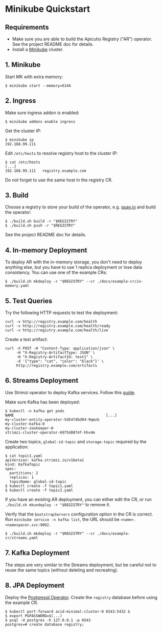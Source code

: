 Minikube Quickstart
===

Requirements
---
* Make sure you are able to build the Apicutio Registry ("AR") operator. See the project README doc for details.
* Install a [Minikube](https://kubernetes.io/docs/tasks/tools/install-minikube/) cluster.

1\. Minikube
---
Start MK with extra memory:

`$ minikube start --memory=6144`

2\. Ingress
---

Make sure ingress addon is enabled:

`$ minikube addons enable ingress`

Get the cluster IP:

```
$ minikube ip
192.168.99.111
```

Edit `/etc/hosts` to resolve registry host to the cluster IP:

```
$ cat /etc/hosts
[...]
192.168.99.111   registry.example.com
```

Do not forget to use the same host in the registry CR.

3\. Build
---

Choose a registry to store your build of the operator, e.g. [quay.io](quay.io) and build the operator:

```
$ ./build.sh build -r "$REGISTRY"
$ ./build.sh push -r "$REGISTRY"
```

See the project README doc for details.

4\. In-memory Deployment
---

To deploy AR with the in-memory storage, you don't need to deploy anything else, but you have to use 1 replica deployment or lose data consistency.
You can use one of the example CRs:

```
$ ./build.sh mkdeploy -r "$REGISTRY" --cr ./docs/example-cr/in-memory.yaml
```

5\. Test Queries
---

Try the following HTTP requests to test the deployment:

```
curl -v http://registry.example.com/health
curl -v http://registry.example.com/health/ready
curl -v http://registry.example.com/health/live
```

Create a test artifact:

```
curl -X POST -H "Content-Type: application/json" \
     -H "X-Registry-ArtifactType: JSON" \
     -H "X-Registry-ArtifactId: test1" \
     -d '{"type": "cat", "color": "black"}' \
     http://registry.example.com/artifacts
```

6\. Streams Deployment
---

Use Strimzi operator to deploy Kafka services. Follow this [guide](https://strimzi.io/quickstarts/minikube/).

Make sure Kafka has been deployed:

```
$ kubectl -n kafka get pods
NAME                                          [...]
my-cluster-entity-operator-5d54fdbd94-9qmzb
my-cluster-kafka-0
my-cluster-zookeeper-0
strimzi-cluster-operator-6975d8874f-hhv4m
```

Create two topics, `global-id-topic` and `storage-topic` required by the application:

```
$ cat topic1.yaml
apiVersion: kafka.strimzi.io/v1beta1
kind: KafkaTopic
spec:
  partitions: 2
  replicas: 1
  topicName: global-id-topic
$ kubectl create -f topic1.yaml
$ kubectl create -f topic2.yaml
```

If you have an existing AR deployment, you can either edit the CR,
or run `./build.sh mkundeploy -r "$REGISTRY"` to remove it.

Verify that the `bootstrapServers` configuration option in  the CR is correct.
Run `minikube service -n kafka list`, the URL should be `<name>.<namespace>.svc:9092`.

```
$ ./build.sh mkdeploy -r "$REGISTRY" --cr ./docs/example-cr/streams.yaml
```

7\. Kafka Deployment
---

The steps are very similar to the Streams deployment,
but be careful not to reuse the same topics (without deleting and recreating).

8\. JPA Deployment
---

Deploy the [Postgresql Operator](https://github.com/zalando/postgres-operator/blob/master/docs/quickstart.md).
Create the `registry` database before using the example CR.

```
$ kubectl port-forward acid-minimal-cluster-0 6543:5432 &
$ export PGPASSWORD=$(...)
$ psql -U postgres -h 127.0.0.1 -p 6543
postgres=# create database registry;
```

